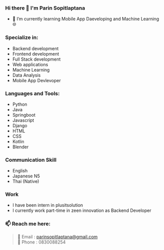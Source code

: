 ### Hi there 👋 I'm Parin Sopitlaptana

- 🌱 I’m currently learning Mobile App Daeveloping and Machine Learning 🌐

### Specialize in:

- Backend development
- Frontend development
- Full Stack development
- Web applications
- Machine Learning
- Data Analysis
- Mobile App Devlevoper

### Languages and Tools:

- Python
- Java
- Springboot
- Javascript
- Django
- HTML
- CSS
- Kotlin
- Blender

### Communication Skill
- English
- Japanese N5
- Thai (Native)

### Work
- I have been intern in plusitsolution 
- I currently work part-time in zeen innovation as Backend Developer

### 📫 Reach me here:

> 📧 Email : parinsopitlaptana@gmail.com
> <br>
> 📱  Phone : 0830088254

<br>


